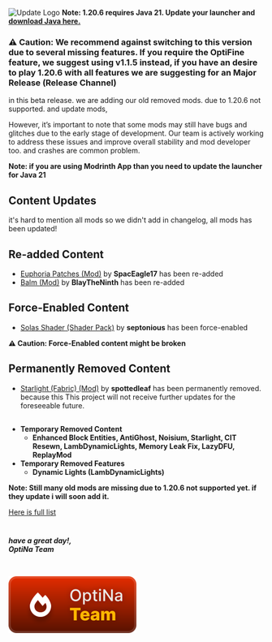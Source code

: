 ![Update Logo](https://github.com/NotAGanesh/OptiNa-Reborn/blob/main/update_banners/hotfix_changelog_banner.png?raw=true)
**Note: 1.20.6 requires Java 21. Update your launcher and [download Java here.](https://www.oracle.com/in/java/technologies/downloads/)**

### ⚠️ Caution: **We recommend against switching to this version due to several missing features. If you require the OptiFine feature, we suggest using v1.1.5 instead, if you have an desire to play 1.20.6 with all features we are suggesting for an Major Release (Release Channel)**

in this beta release. we are adding our old removed mods. due to 1.20.6 not supported. and update mods,


However, it’s important to note that some mods may still have bugs and glitches due to the early stage of development. Our team is actively working to address these issues and improve overall stability and mod developer too. and crashes are common problem.


**Note: if you are using Modrinth App than you need to update the launcher for Java 21**
## Content Updates
it's hard to mention all mods so we didn't add in changelog, all mods has been updated!

      
## Re-added Content
- [Euphoria Patches (Mod)](https://modrinth.com/mod/euphoria-patches) by **SpacEagle17** has been re-added
- [Balm (Mod)](https://modrinth.com/mod/balm) by **BlayTheNinth** has been re-added

## Force-Enabled Content
- [Solas Shader (Shader Pack)](https://modrinth.com/shader/solas-shader) by **septonious** has been force-enabled

**⚠️ Caution: Force-Enabled content might be broken**
## Permanently Removed Content
- [Starlight (Fabric) (Mod)](https://modrinth.com/mod/starlight) by **spottedleaf** has been permanently removed. because this This project will not receive further updates for the foreseeable future.
##
- **Temporary Removed Content**
    - **Enhanced Block Entities, AntiGhost, Noisium, Starlight, CIT Resewn, LambDynamicLights, Memory Leak Fix, LazyDFU, ReplayMod**
- **Temporary Removed Features**
    - **Dynamic Lights (LambDynamicLights)**
      
**Note: Still many old mods are missing due to 1.20.6 not supported yet. if they update i will soon add it.**

[Here is full list](https://github.com/NotAGanesh/OptiNa-Reborn/issues/18)
 #
 
***have a great day!,*** <br>
***OptiNa Team***

<br>

![OptiNa Team](https://raw.githubusercontent.com/NotAGanesh/OptiNa-Team/c834c07242f36d99bc07b4e6b1219cd71d7470e0/badges/cozy.svg)
